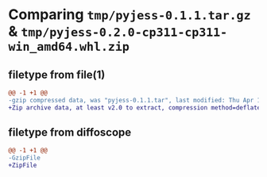 # Comparing `tmp/pyjess-0.1.1.tar.gz` & `tmp/pyjess-0.2.0-cp311-cp311-win_amd64.whl.zip`

## filetype from file(1)

```diff
@@ -1 +1 @@
-gzip compressed data, was "pyjess-0.1.1.tar", last modified: Thu Apr 18 16:18:40 2024, max compression
+Zip archive data, at least v2.0 to extract, compression method=deflate
```

## filetype from diffoscope

```diff
@@ -1 +1 @@
-GzipFile
+ZipFile
```

